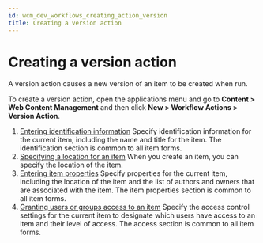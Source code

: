 ```yaml
---
id: wcm_dev_workflows_creating_action_version
title: Creating a version action
---
```


# Creating a version action


A version action causes a new version of an item to be created when run.

To create a version action, open the applications menu and go to **Content > Web Content Management** and then click **New > Workflow Actions > Version Action**.

1.  [Entering identification information](../../content_management_artifacts/common/items_id.md)
Specify identification information for the current item, including the name and title for the item. The identification section is common to all item forms.
2.  [Specifying a location for an item](../../content_management_artifacts/common/items_location.md)
When you create an item, you can specify the location of the item.
3.  [Entering item properties](../../content_management_artifacts/common/items_props.md)
Specify properties for the current item, including the location of the item and the list of authors and owners that are associated with the item. The item properties section is common to all item forms.
4.  [Granting users or groups access to an item](../../content_management_artifacts/common/grant_access.md)
Specify the access control settings for the current item to designate which users have access to an item and their level of access. The access section is common to all item forms.
